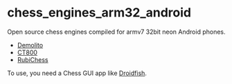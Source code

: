 # chess_engines_arm32_android
Open source chess engines compiled for armv7 32bit neon Android phones.
* [Demolito](Demolito_armv7.zip)
* [CT800](https://www.ct800.net/download/ct800-v1.45.zip)
* [RubiChess](https://github.com/Matthies/RubiChess/releases/download/20221203/Android-stable-binaries-20221203.zip)

To use, you need a Chess GUI app like [Droidfish](https://f-droid.org/en/packages/org.petero.droidfish/).
